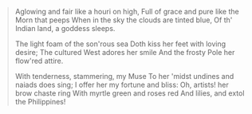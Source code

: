 >Aglowing and fair like a houri on high,
Full of grace and pure like the Morn that peeps
When in the sky the clouds are tinted blue,
Of th' Indian land, a goddess sleeps.
>
>The light foam of the son'rous sea
Doth kiss her feet with loving desire;
The cultured West adores her smile
And the frosty Pole her flow'red attire.
>
>With tenderness, stammering, my Muse
To her 'midst undines and naiads does sing;
I offer her my fortune and bliss:
Oh, artists! her brow chaste ring
With myrtle green and roses red
And lilies, and extol the Philippines!
